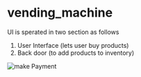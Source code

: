 # vending_machine

UI is sperated in two section as follows 
1. User Interface (lets user buy products)
2. Back door (to add products to inventory)

![make Payment](..\ScrrenShots\make_payment.png)
